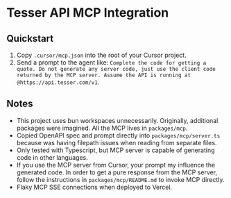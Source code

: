 # Tesser API MCP Integration

## Quickstart
1. Copy `.cursor/mcp.json` into the root of your Cursor project.
2. Send a prompt to the agent like: `Complete the code for getting a quote. Do not generate any server code, just use the client code returned by the MCP server. Assume the API is running at @https://api.tesser.com/v1`.

## Notes
- This project uses bun workspaces unnecessarily. Originally, additional packages were imagined. All the MCP lives in `packages/mcp`.
- Copied OpenAPI spec and prompt directly into `packages/mcp/server.ts` because was having filepath issues when reading from separate files.
- Only tested with Typescript, but MCP server is capable of generating code in other languages.
- If you use the MCP server from Cursor, your prompt my influence the generated code. In order to get a pure response from the MCP server, follow the instructions in `packages/mcp/README.md` to invoke MCP directly.
- Flaky MCP SSE connections when deployed to Vercel. 